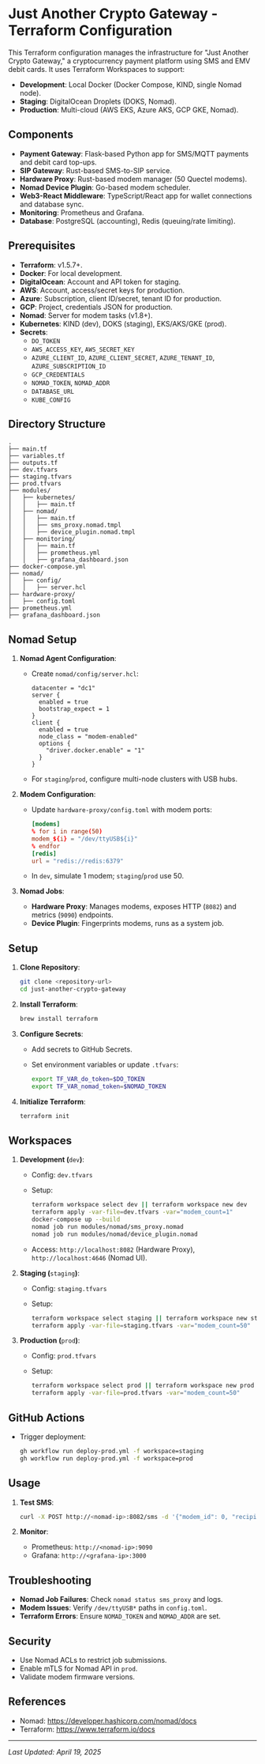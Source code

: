 # Just Another Crypto Gateway - Terraform Configuration

This Terraform configuration manages the infrastructure for "Just Another Crypto Gateway," a cryptocurrency payment platform using SMS and EMV debit cards. It uses Terraform Workspaces to support:

- **Development**: Local Docker (Docker Compose, KIND, single Nomad node).
- **Staging**: DigitalOcean Droplets (DOKS, Nomad).
- **Production**: Multi-cloud (AWS EKS, Azure AKS, GCP GKE, Nomad).

## Components

- **Payment Gateway**: Flask-based Python app for SMS/MQTT payments and debit card top-ups.
- **SIP Gateway**: Rust-based SMS-to-SIP service.
- **Hardware Proxy**: Rust-based modem manager (50 Quectel modems).
- **Nomad Device Plugin**: Go-based modem scheduler.
- **Web3-React Middleware**: TypeScript/React app for wallet connections and database sync.
- **Monitoring**: Prometheus and Grafana.
- **Database**: PostgreSQL (accounting), Redis (queuing/rate limiting).

## Prerequisites

- **Terraform**: v1.5.7+.
- **Docker**: For local development.
- **DigitalOcean**: Account and API token for staging.
- **AWS**: Account, access/secret keys for production.
- **Azure**: Subscription, client ID/secret, tenant ID for production.
- **GCP**: Project, credentials JSON for production.
- **Nomad**: Server for modem tasks (v1.8+).
- **Kubernetes**: KIND (dev), DOKS (staging), EKS/AKS/GKE (prod).
- **Secrets**:
  - `DO_TOKEN`
  - `AWS_ACCESS_KEY`, `AWS_SECRET_KEY`
  - `AZURE_CLIENT_ID`, `AZURE_CLIENT_SECRET`, `AZURE_TENANT_ID`, `AZURE_SUBSCRIPTION_ID`
  - `GCP_CREDENTIALS`
  - `NOMAD_TOKEN`, `NOMAD_ADDR`
  - `DATABASE_URL`
  - `KUBE_CONFIG`

## Directory Structure

```plaintext
.
├── main.tf
├── variables.tf
├── outputs.tf
├── dev.tfvars
├── staging.tfvars
├── prod.tfvars
├── modules/
│   ├── kubernetes/
│   │   ├── main.tf
│   ├── nomad/
│   │   ├── main.tf
│   │   ├── sms_proxy.nomad.tmpl
│   │   ├── device_plugin.nomad.tmpl
│   ├── monitoring/
│   │   ├── main.tf
│   │   ├── prometheus.yml
│   │   ├── grafana_dashboard.json
├── docker-compose.yml
├── nomad/
│   ├── config/
│   │   ├── server.hcl
├── hardware-proxy/
│   ├── config.toml
├── prometheus.yml
├── grafana_dashboard.json
```

## Nomad Setup

1. **Nomad Agent Configuration**:

   - Create `nomad/config/server.hcl`:

     ```hcl
     datacenter = "dc1"
     server {
       enabled = true
       bootstrap_expect = 1
     }
     client {
       enabled = true
       node_class = "modem-enabled"
       options {
         "driver.docker.enable" = "1"
       }
     }
     ```

   - For `staging`/`prod`, configure multi-node clusters with USB hubs.

2. **Modem Configuration**:

   - Update `hardware-proxy/config.toml` with modem ports:

     ```toml
     [modems]
     % for i in range(50)
     modem_${i} = "/dev/ttyUSB${i}"
     % endfor
     [redis]
     url = "redis://redis:6379"
     ```

   - In `dev`, simulate 1 modem; `staging`/`prod` use 50.

3. **Nomad Jobs**:

   - **Hardware Proxy**: Manages modems, exposes HTTP (`8082`) and metrics (`9090`) endpoints.
   - **Device Plugin**: Fingerprints modems, runs as a system job.

## Setup

1. **Clone Repository**:

   ```bash
   git clone <repository-url>
   cd just-another-crypto-gateway
   ```

2. **Install Terraform**:

   ```bash
   brew install terraform
   ```

3. **Configure Secrets**:

   - Add secrets to GitHub Secrets.

   - Set environment variables or update `.tfvars`:

     ```bash
     export TF_VAR_do_token=$DO_TOKEN
     export TF_VAR_nomad_token=$NOMAD_TOKEN
     ```

4. **Initialize Terraform**:

   ```bash
   terraform init
   ```

## Workspaces

1. **Development (**`dev`**)**:

   - Config: `dev.tfvars`

   - Setup:

     ```bash
     terraform workspace select dev || terraform workspace new dev
     terraform apply -var-file=dev.tfvars -var="modem_count=1"
     docker-compose up --build
     nomad job run modules/nomad/sms_proxy.nomad
     nomad job run modules/nomad/device_plugin.nomad
     ```

   - Access: `http://localhost:8082` (Hardware Proxy), `http://localhost:4646` (Nomad UI).

2. **Staging (**`staging`**)**:

   - Config: `staging.tfvars`

   - Setup:

     ```bash
     terraform workspace select staging || terraform workspace new staging
     terraform apply -var-file=staging.tfvars -var="modem_count=50"
     ```

3. **Production (**`prod`**)**:

   - Config: `prod.tfvars`

   - Setup:

     ```bash
     terraform workspace select prod || terraform workspace new prod
     terraform apply -var-file=prod.tfvars -var="modem_count=50"
     ```

## GitHub Actions

- Trigger deployment:

  ```bash
  gh workflow run deploy-prod.yml -f workspace=staging
  gh workflow run deploy-prod.yml -f workspace=prod
  ```

## Usage

1. **Test SMS**:

   ```bash
   curl -X POST http://<nomad-ip>:8082/sms -d '{"modem_id": 0, "recipient": "+1234567890", "message": "PAY 100 USDC"}'
   ```

2. **Monitor**:

   - Prometheus: `http://<nomad-ip>:9090`
   - Grafana: `http://<grafana-ip>:3000`

## Troubleshooting

- **Nomad Job Failures**: Check `nomad status sms_proxy` and logs.
- **Modem Issues**: Verify `/dev/ttyUSB*` paths in `config.toml`.
- **Terraform Errors**: Ensure `NOMAD_TOKEN` and `NOMAD_ADDR` are set.

## Security

- Use Nomad ACLs to restrict job submissions.
- Enable mTLS for Nomad API in `prod`.
- Validate modem firmware versions.

## References

- Nomad: https://developer.hashicorp.com/nomad/docs
- Terraform: https://www.terraform.io/docs

---

*Last Updated: April 19, 2025*